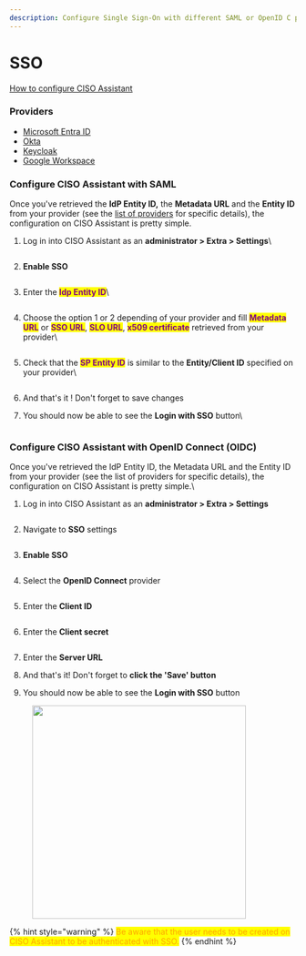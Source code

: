 ```yaml
---
description: Configure Single Sign-On with different SAML or OpenID C providers
---
```


# SSO

[How to configure CISO Assistant](./#configure-ciso-assistant)

### Providers

* [Microsoft Entra ID](microsoft-entra-id.md)
* [Okta](okta.md)
* [Keycloak](keycloak.md)
* [Google Workspace](google-workplace.md)

### Configure CISO Assistant with SAML

Once you've retrieved the **IdP Entity ID,** the **Metadata URL** and the **Entity ID** from your provider (see the [list of providers](./#list-of-provider) for specific details), the configuration on CISO Assistant is pretty simple.

1.  Log in into CISO Assistant as an **administrator > Extra > Settings**\


    <figure><img src="../../.gitbook/assets/Screenshot 2024-09-02 12.31.25.png" alt=""><figcaption></figcaption></figure>
2.  **Enable SSO**

    <figure><img src="../../.gitbook/assets/Screenshot 2024-09-02 12.32.06.png" alt=""><figcaption></figcaption></figure>
3.  Enter the <mark style="color:purple;">**Idp Entity ID**</mark>\


    <figure><img src="../../.gitbook/assets/Screenshot 2024-09-02 12.32.42.png" alt=""><figcaption></figcaption></figure>
4.  Choose the option 1 or 2 depending of your provider and fill <mark style="color:purple;">**Metadata URL**</mark> or <mark style="color:purple;">**SSO URL**</mark>, <mark style="color:purple;">**SLO URL**</mark>, <mark style="color:purple;">**x509 certificate**</mark> retrieved from your provider\


    <figure><img src="../../.gitbook/assets/Screenshot 2024-09-02 12.33.52 (1).png" alt=""><figcaption></figcaption></figure>
5.  Check that the <mark style="color:purple;">**SP Entity ID**</mark> is similar to the **Entity/Client ID** specified on your provider\


    <figure><img src="../../.gitbook/assets/ciso-sso-step-4.png" alt=""><figcaption></figcaption></figure>
6. And that's it ! Don't forget to save changes
7.  You should now be able to see the **Login with SSO** button\


    <figure><img src="../../.gitbook/assets/ciso-sso-step-6.png" alt=""><figcaption></figcaption></figure>



### Configure CISO Assistant with OpenID Connect (OIDC)

Once you've retrieved the IdP Entity ID, the Metadata URL and the Entity ID from your provider (see the list of providers for specific details), the configuration on CISO Assistant is pretty simple.\


1.  Log in into CISO Assistant as an **administrator > Extra > Settings**

    <figure><img src="../../.gitbook/assets/image (9).png" alt=""><figcaption></figcaption></figure>
2.  Navigate to **SSO** settings

    <figure><img src="../../.gitbook/assets/image (2) (1).png" alt=""><figcaption></figcaption></figure>
3.  **Enable SSO**

    <figure><img src="../../.gitbook/assets/image (3) (1).png" alt=""><figcaption></figcaption></figure>
4.  Select the **OpenID Connect** provider

    <figure><img src="../../.gitbook/assets/image (4) (1).png" alt=""><figcaption></figcaption></figure>
5.  Enter the **Client ID**

    <figure><img src="../../.gitbook/assets/image (5) (1).png" alt=""><figcaption></figcaption></figure>
6.  Enter the **Client secret**

    <figure><img src="../../.gitbook/assets/image (6) (1).png" alt=""><figcaption></figcaption></figure>
7. Enter the **Server URL**
8. And that's it! Don't forget to **click the 'Save' button**
9. You should now be able to see the **Login with SSO** button

<div align="left" data-full-width="false"><figure><img src="../../.gitbook/assets/image (8).png" alt="" width="375"><figcaption></figcaption></figure></div>

{% hint style="warning" %}
<mark style="color:orange;">Be aware that the user needs to be created on CISO Assistant to be authenticated with SSO.</mark>
{% endhint %}
